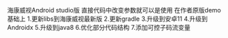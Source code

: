 海康威视Android studio版 直接代码中改变参数就可以是使用
在作者原版demo基础上
1.更新libs到海康威视最新版
2.更新gradle
3.升级到安卓11
4.升级到Androidx
5.升级到java8
6.优化部分代码结构
7.添加可控子码流变量
